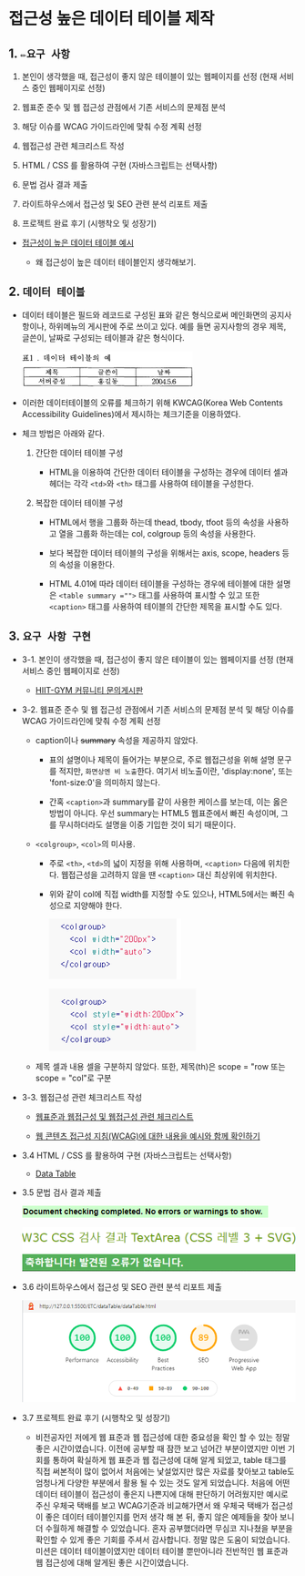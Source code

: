 # 접근성 높은 데이터 테이블 제작

## 1. `✏️요구 사항`

1. 본인이 생각했을 때, 접근성이 좋지 않은 테이블이 있는 웹페이지를 선정 (현재 서비스 중인 웹페이지로 선정)

2. 웹표준 준수 및 웹 접근성 관점에서 기존 서비스의 문제점 분석

3. 해당 이슈를 WCAG 가이드라인에 맞춰 수정 계획 선정

4. 웹접근성 관련 체크리스트 작성

5. HTML / CSS 를 활용하여 구현 (자바스크립트는 선택사항)

6. 문법 검사 결과 제출

7. 라이트하우스에서 접근성 및 SEO 관련 분석 리포트 제출

8. 프로젝트 완료 후기 (시행착오 및 성장기)

- [접근성이 높은 데이터 테이블 예시](https://parcel.epost.go.kr/parcel/use_guide/charge_1.jsp)

  - 왜 접근성이 높은 데이터 테이블인지 생각해보기.

## 2. `데이터 테이블`

- 데이터 테이블은 필드와 레코드로 구성된 표와 같은 형식으로써 메인화면의 공지사항이나, 하위메뉴의 게시판에 주로 쓰이고 있다. 예를 들면 공지사항의 경우 제목, 글쓴이, 날짜로 구성되는 테이블과 같은 형식이다.

  ![데이터테이블](/image/데이터테이블.png)

- 이러한 데이터테이블의 오류를 체크하기 위해 KWCAG(Korea Web Contents Accessibility Guidelines)에서 제시하는 체크기준을 이용하였다.

- 체크 방법은 아래와 같다.

  1. 간단한 데이터 테이블 구성

     - HTML을 이용하여 간단한 데이터 테이블을 구성하는 경우에 데이터 셀과 헤더는 각각 `<td>`와 `<th>` 태그를 사용하여 테이블을 구성한다.

  2. 복잡한 데이터 테이블 구성

     - HTML에서 행을 그룹화 하는데 thead, tbody, tfoot 등의 속성을 사용하고 열을 그룹화 하는데는 col, colgroup 등의 속성을 사용한다.

     - 보다 복잡한 데이터 테이블의 구성을 위해서는 axis, scope, headers 등의 속성을 이용한다.

     - HTML 4.01에 따라 데이터 테이블을 구성하는 경우에 테이블에 대한 설명은 `<table summary ="">` 태그를 사용하여 표시할 수 있고 또한 `<caption>` 태그를 사용하여 테이블의 간단한 제목을 표시할 수도 있다.

## 3. `요구 사항 구현`

- 3-1. 본인이 생각했을 때, 접근성이 좋지 않은 테이블이 있는 웹페이지를 선정 (현재 서비스 중인 웹페이지로 선정)

  - [HIIT-GYM 커뮤니티 문의게시판](http://www.hiit-fit.kr/wp/qna/)

- 3-2. 웹표준 준수 및 웹 접근성 관점에서 기존 서비스의 문제점 분석 및 해당 이슈를 WCAG 가이드라인에 맞춰 수정 계획 선정

  - caption이나 <del>summary</del> 속성을 제공하지 않았다.

    - 표의 설명이나 제목이 들어가는 부분으로, 주로 웹접근성을 위해 설명 문구를 적지만, `화면상엔 비 노출`한다. 여기서 비노출이란, 'display:none', 또는 'font-size:0'을 의미하지 않는다.

    - 간혹 `<caption>`과 summary를 같이 사용한 케이스를 보는데, 이는 옳은 방법이 아니다. 우선 summary는 HTML5 웹표준에서 빠진 속성이며, 그를 무시하더라도 설명을 이중 기입한 것이 되기 때문이다.

  - `<colgroup>`, `<col>`의 미사용.

    - 주로 `<th>`, `<td>`의 넓이 지정을 위해 사용하며, `<caption>` 다음에 위치한다. 웹접근성을 고려하지 않을 땐 `<caption>` 대신 최상위에 위치한다.

    - 위와 같이 col에 직접 width를 지정할 수도 있으나, HTML5에서는 빠진 속성으로 지양해야 한다.

      ![데이터테이블](/image/데이터테이블2.png)

      ![데이터테이블](/image/데이터테이블3.png)

  - 제목 셀과 내용 셀을 구분하지 않았다. 또한, 제목(th)은 scope = "row 또는 scope = "col"로 구분

- 3-3. 웹접근성 관련 체크리스트 작성

  - [웹표준과 웹접근성 및 웹접근성 관련 체크리스트](https://github.com/gang-min/TIL/blob/main/ETC/%EC%9B%B9%ED%91%9C%EC%A4%80%EC%9B%B9%EC%A0%91%EA%B7%BC%EC%84%B1.md)

  - [웹 콘텐츠 접근성 지침(WCAG)에 대한 내용을 예시와 함께 확인하기](https://drive.google.com/file/d/1e3DQyr6uK19cDRpZs10Rxl9FbEewTt7G/view)

- 3.4 HTML / CSS 를 활용하여 구현 (자바스크립트는 선택사항)

  - [Data Table](https://github.com/gang-min/TIL/tree/main/ETC/dataTable)

- 3.5 문법 검사 결과 제출

  ![데이터테이블](/image/데이터테이블4.png)

  ![데이터테이블](/image/데이터테이블5.png)

- 3.6 라이트하우스에서 접근성 및 SEO 관련 분석 리포트 제출

  ![데이터테이블](/image/데이터테이블6.png)

- 3.7 프로젝트 완료 후기 (시행착오 및 성장기)

  - 비전공자인 저에게 웹 표준과 웹 접근성에 대한 중요성을 확인 할 수 있는 정말 좋은 시간이였습니다. 이전에 공부할 때 잠깐 보고 넘어간 부분이였지만 이번 기회를 통하여 확실하게 웹 표준과 웹 접근성에 대해 알게 되었고, table 태그를 직접 써본적이 많이 없어서 처음에는 낯설었지만 많은 자료를 찾아보고 table도 엄청나게 다양한 부분에서 활용 될 수 있는 것도 알게 되었습니다. 처음에 어떤 데이터 테이블이 접근성이 좋은지 나쁜지에 대해 판단하기 어려웠지만 예시로 주신 우체국 택배를 보고 WCAG기준과 비교해가면서 왜 우체국 택배가 접근성이 좋은 데이터 테이블인지를 먼저 생각 해 본 뒤, 좋지 않은 예제들을 찾아 보니 더 수월하게 해결할 수 있었습니다. 혼자 공부했더라면 무심코 지나쳤을 부분을 확인할 수 있게 좋은 기회를 주셔서 감사합니다. 정말 많은 도움이 되었습니다. 미션은 데이터 테이블이였지만 데이터 테이블 뿐만아니라 전반적인 웹 표준과 웹 접근성에 대해 알게된 좋은 시간이였습니다.
